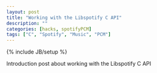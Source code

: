 ```yaml
---
layout: post
title: "Working with the Libspotify C API"
description: ""
categories: [hacks, spotifyPCM]
tags: ["C", "Spotify", "Music", "PCM"]
---
```

{% include JB/setup %}

<p>
  Introduction post about working with the Libspotify C API
</p>
